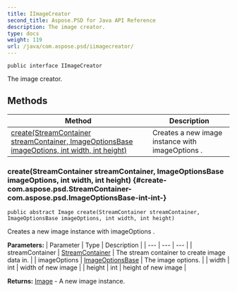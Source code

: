 ```yaml
---
title: IImageCreator
second_title: Aspose.PSD for Java API Reference
description: The image creator.
type: docs
weight: 119
url: /java/com.aspose.psd/iimagecreator/
---
```

```
public interface IImageCreator
```

The image creator.
## Methods

| Method | Description |
| --- | --- |
| [create(StreamContainer streamContainer, ImageOptionsBase imageOptions, int width, int height)](#create-com.aspose.psd.StreamContainer-com.aspose.psd.ImageOptionsBase-int-int-) | Creates a new image instance with  imageOptions . |
### create(StreamContainer streamContainer, ImageOptionsBase imageOptions, int width, int height) {#create-com.aspose.psd.StreamContainer-com.aspose.psd.ImageOptionsBase-int-int-}
```
public abstract Image create(StreamContainer streamContainer, ImageOptionsBase imageOptions, int width, int height)
```


Creates a new image instance with  imageOptions .

**Parameters:**
| Parameter | Type | Description |
| --- | --- | --- |
| streamContainer | [StreamContainer](../../com.aspose.psd/streamcontainer) | The stream container to create image data in. |
| imageOptions | [ImageOptionsBase](../../com.aspose.psd/imageoptionsbase) | The image options. |
| width | int | width of new image |
| height | int | height of new image |

**Returns:**
[Image](../../com.aspose.psd/image) - A new image instance.
